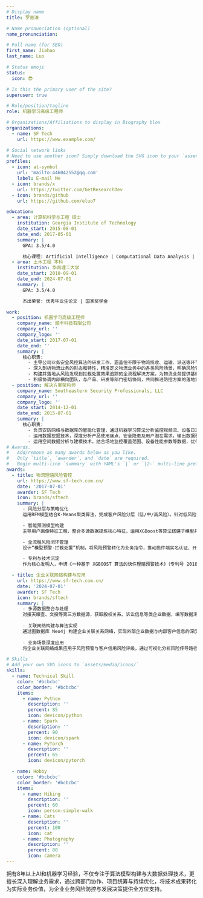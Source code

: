 ```yaml
---
# Display name
title: 罗嘉濠

# Name pronunciation (optional)
name_pronunciation:

# Full name (for SEO)
first_name: Jiahao
last_name: Luo

# Status emoji
status:
  icon: 😎

# Is this the primary user of the site?
superuser: true

# Role/position/tagline
role: 机器学习高级工程师

# Organizations/Affiliations to display in Biography blox
organizations:
  - name: SF Tech
    url: https://www.example.com/

# Social network links
# Need to use another icon? Simply download the SVG icon to your `assets/media/icons/` folder.
profiles:
  - icon: at-symbol
    url: 'mailto:446042552@qq.com'
    label: E-mail Me
  - icon: brands/x
    url: https://twitter.com/GetResearchDev
  - icon: brands/github
    url: https://github.com/eluo7

education:
  - area: 计算机科学与工程 硕士
    institution: Georgia Institute of Technology
    date_start: 2015-08-01
    date_end: 2017-05-01
    summary: |
      GPA: 3.5/4.0

      核心课程: Artificial Intelligence | Computational Data Analysis | Modeling and Simulation
  - area: 土木工程 本科
    institution: 华南理工大学
    date_start: 2010-09-01
    date_end: 2024-07-01
    summary: |
      GPA: 3.5/4.0

      杰出荣誉: 优秀毕业生论文 | 国家奖学金

work:
  - position: 机器学习高级工程师
    company_name: 顺丰科技有限公司
    company_url: ''
    company_logo: ''
    date_start: 2017-07-01
    date_end: ''
    summary: |
      核心职责:
        - 主导公司业务安全风控算法的研发工作，涵盖但不限于物流揽收、运输、派送等环节中的用户画像构建、账号信用体系搭建、黑灰产挖掘分析、支付风险防控等问题的研究与落地实施。
        - 深入剖析物流业务的形态和特性，精准定义物流业务中的各类风险场景，明确风险管控的合理边界和目标，在有效防控风险的同时，确保业务收益的最大化。
        - 构建并落地从风险发现到拦截处置效果追踪的全流程解决方案，为物流业务提供基础的风险识别能力和前置拦截能力，保障业务安全稳定运行。
        - 积极协调内部横向团队，与产品、研发等部门密切协同，共同推进防控方案的落地实施，从风险识别精准度、打击效果、用户体验等多个维度不断完善风控体系。
  - position: 解决方案架构师
    company_name: Southeastern Security Professionals, LLC
    company_url: ''
    company_logo: ''
    date_start: 2014-12-01
    date_end: 2015-07-01
    summary: |
      核心职责:
        - 负责安防网络与数据库的智能化管理，通过机器学习算法分析监控视频流、设备日志等数据，优化网络传输效率与数据存储安全性。
        - 运用数据挖掘技术，深度分析产品使用痛点、安全隐患及用户潜在需求，输出数据驱动的产品迭代策略，助力安防解决方案优化升级。
        - 运用空间数据分析与建模技术，结合场地监控覆盖范围、设备性能参数等数据，优化安防设备布局与预警算法，提升区域安全管理效率与风险响应能力。
# Awards.
#   Add/remove as many awards below as you like.
#   Only `title`, `awarder`, and `date` are required.
#   Begin multi-line `summary` with YAML's `|` or `|2-` multi-line prefix and indent 2 spaces below.
awards:
  - title: 物流理赔风险管控
    url: https://www.sf-tech.com.cn/
    date: '2017-07-01'
    awarder: SF Tech
    icon: brands/sftech
    summary: |
      - 风险分层与策略优化  
      运用RFM模型结合K-Means聚类算法，完成客户风险分层（低/中/高风险）。针对低风险客户，通过策略引擎实现快赔服务，理赔时效显著提升；中高风险客户采用“算法评估+人工复核”模式，优化资源分配效率。  

      - 智能预测模型构建  
      主导用户画像特征工程，整合多源数据提炼核心特征，运用XGBoost等算法搭建子模型并融合优化，结合逻辑回归输出风险概率。经AB测试调优，模型准确率大幅提升，成功实现模型应用落地。  

      - 全流程风险闭环管理  
      设计“模型预警-拦截处置”机制，将风险预警转化为业务指令，推动揽件端实名认证、开箱拍照等防控措施落地，实现理赔率明显降低，有效节省理赔成本；持续迭代模型，通过动态特征优化与算法升级保持技术领先。

      - 专利与技术沉淀  
      作为核心发明人，申请《一种基于 XGBOOST 算法的快件理赔预警技术》（专利号 201810067080.0）、《基于随机森林算法的理赔预警模型》（专利号 201810067068.X）等多项发明专利。

  - title: 企业关联网络构建与应用
    url: https://www.sf-tech.com.cn/
    date: '2024-07-01'
    awarder: SF Tech
    icon: brands/sftech
    summary: |
      - 多源数据整合与处理  
      对接天眼查、文投等第三方数据源，获取股权关系、诉讼信息等类企业数据，编写数据清洗脚本，通过正则表达式、数据标准化等技术，完成百万级数据清洗，数据准确率提升。
      
      - 关联网络构建与算法实现  
      通过图数据库 Neo4j 构建企业关联关系网络，实现外部企业数据与内部客户信息的深度融合，成功构建集团 ID 体系，覆盖 99% 以上集团客户，精准识别企业间复杂关联关系。​
      
      - 业务场景深度应用  
      将企业关联网络成果应用于风险预警与客户信用风险评级，通过可视化分析风险传导路径，使风险预警准确率提升；同时结合关联特征，提高信用评级模型的精准度和可靠性，为企业账期、信用额度的确定提供依据。

# Skills
# Add your own SVG icons to `assets/media/icons/`
skills:
  - name: Technical Skill
    color: '#bcbcbc'
    color_border: '#bcbcbc'
    items:
      - name: Python
        description: ''
        percent: 85
        icon: devicon/python
      - name: Spark
        description: ''
        percent: 90
        icon: devicon/spark
      - name: PyTorch
        description: ''
        percent: 65
        icon: devicon/pytorch

  - name: Hobby
    color: '#bcbcbc'
    color_border: '#bcbcbc'
    items:
      - name: Hiking
        description: ''
        percent: 60
        icon: person-simple-walk
      - name: Cats
        description: ''
        percent: 100
        icon: cat
      - name: Photography
        description: ''
        percent: 80
        icon: camera
---
```


拥有8年以上AI和机器学习经验，不仅专注于算法模型构建与大数据处理技术，更擅长深入理解业务需求，通过跨部门协作、项目统筹与持续优化，将技术成果转化为实际业务价值，为企业业务风险防控与发展决策提供全方位支持。